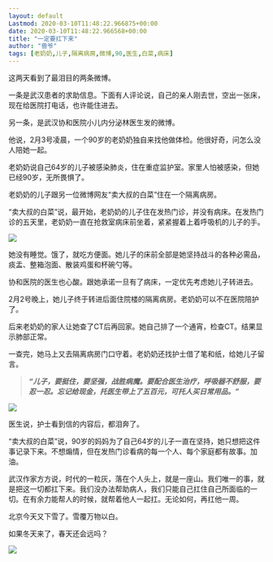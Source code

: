 ```yaml
---
layout: default
Lastmod: 2020-03-10T11:48:22.966875+00:00
date: 2020-03-10T11:48:22.966568+00:00
title: "一定要扛下来​"
author: "兽爷"
tags: [老奶奶,儿子,隔离病房,微博,90,医生,白菜,病床]
---
```


这两天看到了最泪目的两条微博。

一条是武汉患者的求助信息。下面有人评论说，自己的亲人刚去世，空出一张床，现在给医院打电话，也许能住进去。

另一条，是武汉协和医院小儿内分泌林医生发的微博。

他说，2月3号凌晨，一个90岁的老奶奶独自来找他做体检。他很好奇，问怎么没人陪她一起。

老奶奶说自己64岁的儿子被感染肺炎，住在重症监护室。家里人怕被感染，但她已经90岁，无所畏惧了。

老奶奶的儿子跟另一位微博网友“卖大叔的白菜”住在一个隔离病房。

“卖大叔的白菜”说，最开始，老奶奶的儿子住在发热门诊，并没有病床。在发热门诊的五天里，老奶奶一直在抢救室病床前坐着，紧紧握着上着呼吸机的儿子的手。

![](https://images.weserv.nl/?url=https%3A//mmbiz.qpic.cn/sz_mmbiz_png/ibvez4SibqqYuLSibmGicF1TgsRnkkRwcvcML72KMY8JbbDxv3rabgfnDY1uw5OK2s3Vc3bkegz4HcIbPJ5z4icBS8w/640%3Fwx_fmt%3Dpng)

她没有睡觉。饿了，就吃方便面。她儿子的床前全部是她坚持战斗的各种必需品，痰盂、整箱泡面、散装鸡蛋和杯碗勺等。

协和医院的医生也心酸。跟她承诺一旦有了病床，一定优先考虑她儿子转进去。

2月2号晚上，她儿子终于转进后面住院楼的隔离病房。老奶奶可以不在医院陪护了。

后来老奶奶的家人让她查了CT后再回家。她自己排了一个通宵，检查CT。结果显示肺部正常。

一查完，她马上又去隔离病房门口守着。老奶奶还找护士借了笔和纸，给她儿子留言。

> _**“儿子，要挺住，要坚强，战胜病魔。要配合医生治疗，呼吸器不舒服，要忍一忍。忘记给现金，托医生带上了五百元，可托人买日常用品。”**_

![](https://images.weserv.nl/?url=https%3A//mmbiz.qpic.cn/sz_mmbiz_png/ibvez4SibqqYuLSibmGicF1TgsRnkkRwcvcM6RUSia3VhzOj4LOicEgjS6wQkYfqEXpESVicuOrQDwKzevZRbzAAmJpUA/640%3Fwx_fmt%3Dpng)

医生说，护士看到信的内容后，都泪奔了。

“卖大叔的白菜”说，90岁的妈妈为了自己64岁的儿子一直在坚持，她只想把这件事记录下来。不想煽情，但在发热门诊看病的每一个人、每个家庭都有故事。加油。

武汉作家方方说，时代的一粒灰，落在个人头上，就是一座山。我们唯一的事，就是把这一切都扛下来。我们没办法帮助病人，我们只能自己扛住自己所面临的一切。在有余力能帮人的时候，就帮着他人一起扛。无论如何，再扛他一周。

北京今天又下雪了。雪覆万物以白。

如果冬天来了，春天还会远吗？

![](https://images.weserv.nl/?url=https%3A//mmbiz.qpic.cn/sz_mmbiz_png/ibvez4SibqqYtHuu0aMmGU9c5DfeCNhahCQiaq1zfOEvrgFzcaJYA6ibPGJF9eXDHXPIpIdAYeZtF3KA8BXX676zog/640%3Fwx_fmt%3Dpng)

